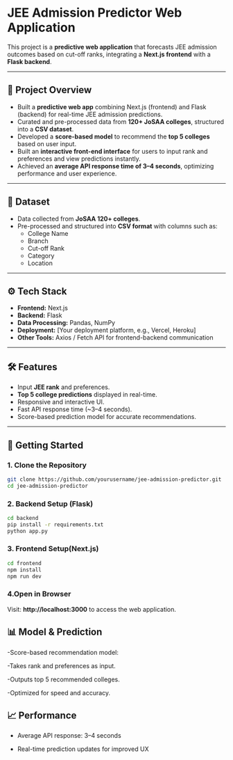 # JEE Admission Predictor Web Application

This project is a **predictive web application** that forecasts JEE admission outcomes based on cut-off ranks, integrating a **Next.js frontend** with a **Flask backend**.

---

## 📌 Project Overview
- Built a **predictive web app** combining Next.js (frontend) and Flask (backend) for real-time JEE admission predictions.
- Curated and pre-processed data from **120+ JoSAA colleges**, structured into a **CSV dataset**.
- Developed a **score-based model** to recommend the **top 5 colleges** based on user input.
- Built an **interactive front-end interface** for users to input rank and preferences and view predictions instantly.
- Achieved an **average API response time of 3–4 seconds**, optimizing performance and user experience.

---

## 📂 Dataset
- Data collected from **JoSAA 120+ colleges**.
- Pre-processed and structured into **CSV format** with columns such as:
  - College Name
  - Branch
  - Cut-off Rank
  - Category
  - Location

---

## ⚙️ Tech Stack
- **Frontend:** Next.js
- **Backend:** Flask
- **Data Processing:** Pandas, NumPy
- **Deployment:** [Your deployment platform, e.g., Vercel, Heroku]
- **Other Tools:** Axios / Fetch API for frontend-backend communication

---

## 🛠️ Features
- Input **JEE rank** and preferences.
- **Top 5 college predictions** displayed in real-time.
- Responsive and interactive UI.
- Fast API response time (~3–4 seconds).
- Score-based prediction model for accurate recommendations.

---

## 🚀 Getting Started

### 1. Clone the Repository
```bash
git clone https://github.com/yourusername/jee-admission-predictor.git
cd jee-admission-predictor

```
### 2. Backend Setup (Flask)
```bash
cd backend
pip install -r requirements.txt
python app.py
```
### 3. Frontend Setup(Next.js)
```bash
cd frontend
npm install
npm run dev
```
### 4.Open in Browser

Visit: **http://localhost:3000** to access the web application.

## 📊 Model & Prediction

-Score-based recommendation model:

-Takes rank and preferences as input.

-Outputs top 5 recommended colleges.

-Optimized for speed and accuracy.

## 📈 Performance

- Average API response: 3–4 seconds

- Real-time prediction updates for improved UX



